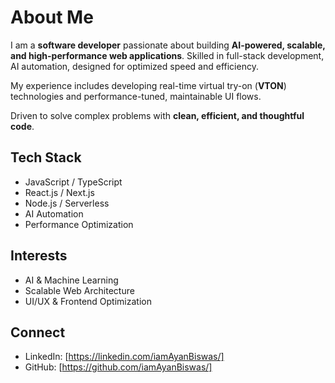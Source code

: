 # About Me

I am a **software developer** passionate about building **AI-powered, scalable, and high-performance web applications**. Skilled in full-stack development, AI automation, designed for optimized speed and efficiency.

My experience includes developing real-time virtual try-on (**VTON**) technologies and performance-tuned, maintainable UI flows.

Driven to solve complex problems with **clean, efficient, and thoughtful code**.

## Tech Stack
- JavaScript / TypeScript  
- React.js / Next.js  
- Node.js / Serverless  
- AI Automation  
- Performance Optimization  

## Interests
- AI & Machine Learning  
- Scalable Web Architecture  
- UI/UX & Frontend Optimization  

## Connect
- LinkedIn: [https://linkedin.com/iamAyanBiswas/]  
- GitHub:   [https://github.com/iamAyanBiswas/]
